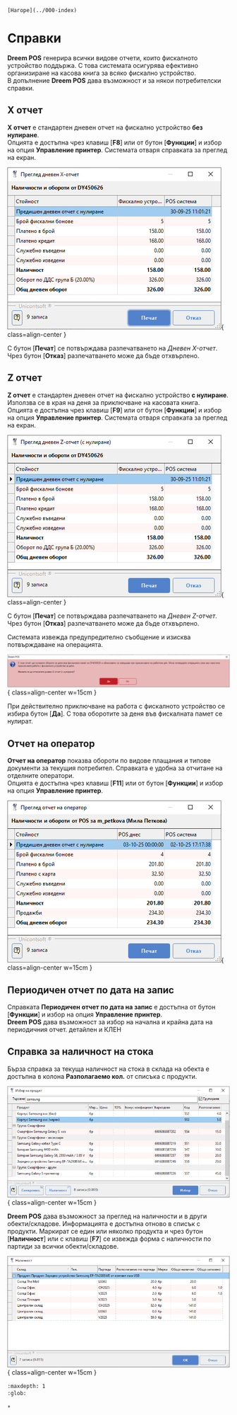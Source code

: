 ```{only} html
[Нагоре](../000-index)
```

# Справки

**Dreem POS** генерира всички видове отчети, които фискалното устройство поддържа. С това системата осигурява ефективно организиране на касова книга за всяко фискално устройство.  
В допълнение **Dreem POS** дава възможност и за някои потребителски справки.   

## **X отчет**

**X отчет** е стандартен дневен отчет на фискално устройство **без нулиране**.  
Опцията е достъпна чрез клавиш [**F8**] или от бутон [**Функции**] и избор на опция **Управление принтер**.  Системата отваря справката за преглед на екран.     

![](900-index1.png){ class=align-center }

С бутон [**Печат**] се потвърждава разпечатването на *Дневен X-отчет*.  
Чрез бутон [**Отказ**] разпечатването може да бъде отхвърлено.  

## **Z отчет**

**Z отчет** е стандартен дневен отчет на фискално устройство **с нулиране**. Използва се в края на деня за приключване на касовата книга.  
Опцията е достъпна чрез клавиш [**F9**] или от бутон [**Функции**] и избор на опция **Управление принтер**. Системата отваря справката за преглед на екран.    

![](900-index2.png){ class=align-center }

С бутон [**Печат**] се потвърждава разпечатването на *Дневен Z-отчет*.  
Чрез бутон [**Отказ**] разпечатването може да бъде отхвърлено.  

Системата извежда предупредително съобщение и изисква потвърждаване на операцията.   

![](900-index3.png){ class=align-center w=15cm }

При действително приключване на работа с фискалното устройство се избира бутон [**Да**]. С това оборотите за деня във фискалната памет се нулират.  

## **Отчет на оператор**

**Отчет на оператор** показва обороти по видове плащания и типове документи за текущия потребител. Справката е удобна за отчитане на отделните оператори.  
Опцията е достъпна чрез клавиш [**F11**] или от бутон [**Функции**] и избор на опция **Управление принтер**.  

![](900-index4.png){ class=align-center w=15cm }

## **Периодичен отчет по дата на запис**

Справката **Периодичен отчет по дата на запис** е достъпна от бутон [**Функции**] и избор на опция **Управление принтер**.  
**Dreem POS** дава възможност за избор на начална и крайна дата на периодичния отчет. детайлен и КЛЕН

## **Справка за наличност на стока**

Бърза справка за текуща наличност на стока в склада на обекта е достъпна в колона **Разполагаемо кол.** от списъка с продукти.  

![](900-index6.png){ class=align-center w=15cm }

**Dreem POS** дава възможност за преглед на наличности и в други обекти/складове. 
Информацията е достъпна отново в списък с продукти. Маркират се един или няколко продукта и чрез бутон [**Наличност**] или с клавиш [**F7**] се извежда форма с наличности по партиди за всички обекти/складове.  

![](900-index7.png){ class=align-center w=15cm }

```{toctree}
:maxdepth: 1
:glob:

*
```